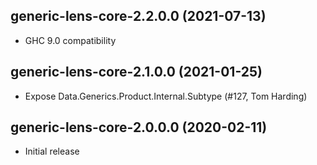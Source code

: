 ## generic-lens-core-2.2.0.0 (2021-07-13)
- GHC 9.0 compatibility

## generic-lens-core-2.1.0.0 (2021-01-25)
- Expose Data.Generics.Product.Internal.Subtype (#127, Tom Harding)

## generic-lens-core-2.0.0.0 (2020-02-11)
- Initial release
